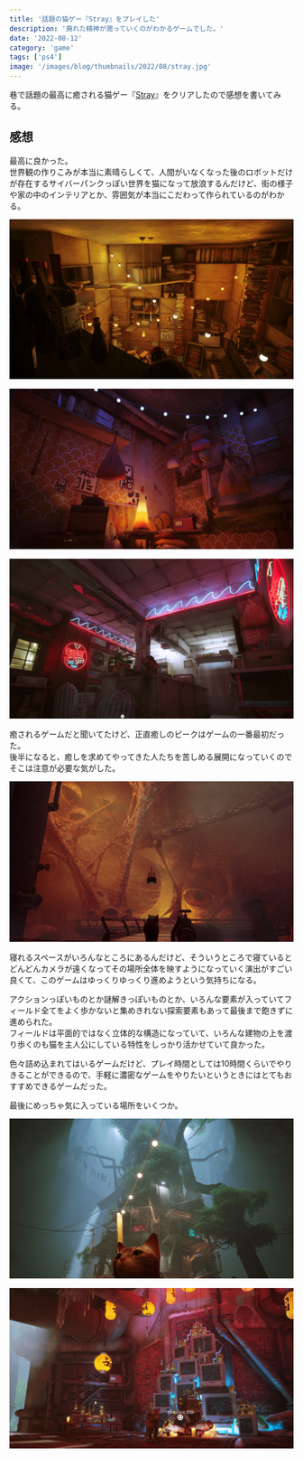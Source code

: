 ```yaml
---
title: '話題の猫ゲー『Stray』をプレイした'
description: '廃れた精神が潤っていくのがわかるゲームでした。'
date: '2022-08-12'
category: 'game'
tags: ['ps4']
image: '/images/blog/thumbnails/2022/08/stray.jpg'
---
```


巷で話題の最高に癒される猫ゲー『[Stray](https://store.steampowered.com/app/1332010/Stray/?l=japanese)』をクリアしたので感想を書いてみる。

## 感想

最高に良かった。  
世界観の作りこみが本当に素晴らしくて、人間がいなくなった後のロボットだけが存在するサイバーパンクっぽい世界を猫になって放浪するんだけど、街の様子や家の中のインテリアとか、雰囲気が本当にこだわって作られているのがわかる。

![家の中の様子1](./01.jpg '雑多な感じがたまらん')

![家の中の様子2](./02.jpg '照明の使い方もすごく良い')

![家の中の様子3](./03.jpg 'コインランドリーおしゃれ')

癒されるゲームだと聞いてたけど、正直癒しのピークはゲームの一番最初だった。  
後半になると、癒しを求めてやってきた人たちを苦しめる展開になっていくのでそこは注意が必要な気がした。

![ちょっと怖い描写](./04.jpg 'こういうのとか')

寝れるスペースがいろんなところにあるんだけど、そういうところで寝ているとどんどんカメラが遠くなってその場所全体を映すようになっていく演出がすごい良くて、このゲームはゆっくりゆっくり進めようという気持ちになる。

アクションっぽいものとか謎解きっぽいものとか、いろんな要素が入っていてフィールド全てをよく歩かないと集めきれない探索要素もあって最後まで飽きずに進められた。  
フィールドは平面的ではなく立体的な構造になっていて、いろんな建物の上を渡り歩くのも猫を主人公にしている特性をしっかり活かせていて良かった。

色々詰め込まれてはいるゲームだけど、プレイ時間としては10時間くらいでやりきることができるので、手軽に濃密なゲームをやりたいというときにはとてもおすすめできるゲームだった。

最後にめっちゃ気に入っている場所をいくつか。

![縦に長い建物](./05.jpg '縦に長い建物')

![よくあるモニターたくさんのやつ](./06.jpg 'よくあるモニターたくさんのやつ')
